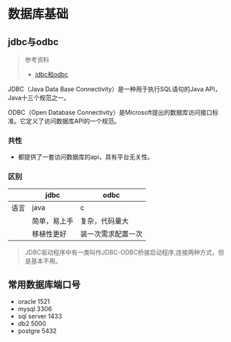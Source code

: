 # 数据库基础

## jdbc与odbc

> 参考资料
>
> - [jdbc和odbc](https://www.cnblogs.com/yunfeioliver/p/8012166.html)

JDBC（Java Data Base Connectivity）是一种用于执行SQL语句的Java API，Java十三个规范之一。

ODBC（Open Database Connectivity）是Microsoft提出的数据库访问接口标准。它定义了访问数据库API的一个规范。

### 共性

- 都提供了一套访问数据库的api，具有平台无关性。

### 区别

|      | jdbc         | odbc               |
| ---- | ------------ | ------------------ |
| 语言 | java         | c                  |
|      | 简单，易上手 | 复杂，代码量大     |
|      | 移植性更好   | 装一次需求配置一次 |

> JDBC驱动程序中有一类叫作JDBC-ODBC桥接启动程序,连接两种方式，但是基本不用。



## 常用数据库端口号

- oracle 1521
- mysql 3306
- sql server 1433
- db2 5000
- postgre 5432

